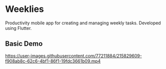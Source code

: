 # Weeklies
 Productivity mobile app for creating and managing weekly tasks. Developed using Flutter.


## Basic Demo

https://user-images.githubusercontent.com/77211884/215829609-f908ab8c-62c6-4bf1-86f1-19fdc3661b09.mp4
